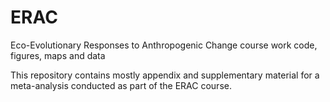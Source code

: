 # ERAC
Eco-Evolutionary Responses to Anthropogenic Change course work code, figures, maps and data

This repository contains mostly appendix and supplementary material for a meta-analysis conducted as part of the ERAC course. 
